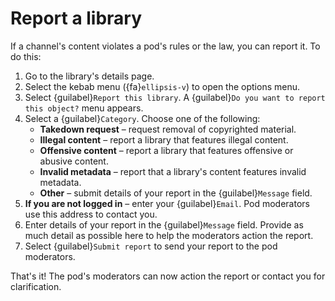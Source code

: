 # Report a library

If a channel's content violates a pod's rules or the law, you can report it. To do this:

1. Go to the library's details page.
2. Select the kebab menu ({fa}`ellipsis-v`) to open the options menu.
3. Select {guilabel}`Report this library`. A {guilabel}`Do you want to report this object?` menu appears.
4. Select a {guilabel}`Category`. Choose one of the following:
   - __Takedown request__ – request removal of copyrighted material.
   - __Illegal content__ –  report a library that features illegal content.
   - __Offensive content__ – report a library that features offensive or abusive content.
   - __Invalid metadata__ – report that a library's content features invalid metadata.
   - __Other__ – submit details of your report in the {guilabel}`Message` field.
5. __If you are not logged in__ – enter your {guilabel}`Email`. Pod moderators use this address to contact you.
6. Enter details of your report in the {guilabel}`Message` field. Provide as much detail as possible here to help the moderators action the report.
7. Select {guilabel}`Submit report` to send your report to the pod moderators.

That's it! The pod's moderators can now action the report or contact you for clarification.
